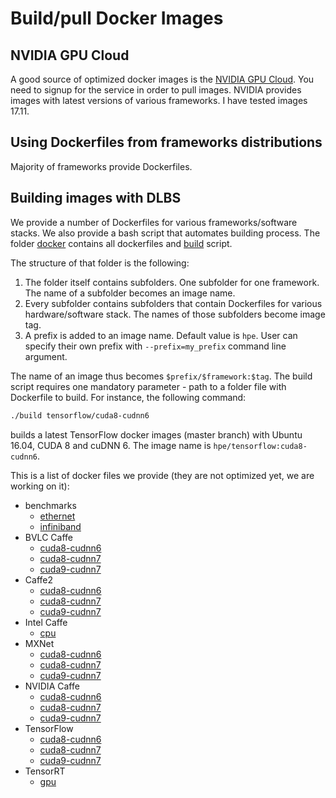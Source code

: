 # __Build/pull Docker Images__

## NVIDIA GPU Cloud
A good source of optimized docker images is the [NVIDIA GPU Cloud](https://ngc.nvidia.com). You need to signup for the service in order to pull images. NVIDIA provides images with latest versions of various frameworks. I have tested images 17.11.

## Using Dockerfiles from frameworks distributions
Majority of frameworks provide Dockerfiles.

## Building images with DLBS
We provide a number of Dockerfiles for various frameworks/software stacks. We also provide a bash script that automates building process. The folder [docker](https://github.com/HewlettPackard/dlcookbook-dlbs/tree/master/docker) contains all dockerfiles and [build](https://github.com/HewlettPackard/dlcookbook-dlbs/blob/master/docker/build.sh) script.

The structure of that folder is the following:
1. The folder itself contains subfolders. One subfolder for one framework. The name of a subfolder becomes an image name.
2. Every subfolder contains subfolders that contain Dockerfiles for various hardware/software stack. The names of those subfolders become image tag.
3. A prefix is added to an image name. Default value is `hpe`. User can specify their own prefix with `--prefix=my_prefix` command line argument.

The name of an image thus becomes `$prefix/$framework:$tag`. The build script requires one mandatory parameter - path to a folder file with Dockerfile to build. For instance, the following command:
```bash
./build tensorflow/cuda8-cudnn6
```
builds a latest TensorFlow docker images (master branch) with Ubuntu 16.04, CUDA 8 and cuDNN 6. The image name is `hpe/tensorflow:cuda8-cudnn6`.

This is a list of docker files we provide (they are not optimized yet, we are working on it):
* benchmarks
  * [ethernet](https://github.com/HewlettPackard/dlcookbook-dlbs/tree/master/docker/benchmarks/ethernet)
  * [infiniband](https://github.com/HewlettPackard/dlcookbook-dlbs/tree/master/docker/benchmarks/infiniband)
* BVLC Caffe
  * [cuda8-cudnn6](https://github.com/HewlettPackard/dlcookbook-dlbs/tree/master/docker/bvlc_caffe/cuda8-cudnn6)
  * [cuda8-cudnn7](https://github.com/HewlettPackard/dlcookbook-dlbs/tree/master/docker/bvlc_caffe/cuda8-cudnn7)
  * [cuda9-cudnn7](https://github.com/HewlettPackard/dlcookbook-dlbs/tree/master/docker/bvlc_caffe/cuda9-cudnn7)
* Caffe2
  * [cuda8-cudnn6](https://github.com/HewlettPackard/dlcookbook-dlbs/tree/master/docker/caffe2/cuda8-cudnn6)
  * [cuda8-cudnn7](https://github.com/HewlettPackard/dlcookbook-dlbs/tree/master/docker/caffe2/cuda8-cudnn7)
  * [cuda9-cudnn7](https://github.com/HewlettPackard/dlcookbook-dlbs/tree/master/docker/caffe2/cuda9-cudnn7)
* Intel Caffe
  * [cpu](https://github.com/HewlettPackard/dlcookbook-dlbs/tree/master/docker/intel_caffe/cpu)
* MXNet
  * [cuda8-cudnn6](https://github.com/HewlettPackard/dlcookbook-dlbs/tree/master/docker/mxnet/cuda8-cudnn6)
  * [cuda8-cudnn7](https://github.com/HewlettPackard/dlcookbook-dlbs/tree/master/docker/mxnet/cuda8-cudnn7)
  * [cuda9-cudnn7](https://github.com/HewlettPackard/dlcookbook-dlbs/tree/master/docker/mxnet/cuda9-cudnn7)
* NVIDIA Caffe
  * [cuda8-cudnn6](https://github.com/HewlettPackard/dlcookbook-dlbs/tree/master/docker/nvidia_caffe/cuda8-cudnn6)
  * [cuda8-cudnn7](https://github.com/HewlettPackard/dlcookbook-dlbs/tree/master/docker/nvidia_caffe/cuda8-cudnn7)
  * [cuda9-cudnn7](https://github.com/HewlettPackard/dlcookbook-dlbs/tree/master/docker/nvidia_caffe/cuda9-cudnn7)
* TensorFlow
  * [cuda8-cudnn6](https://github.com/HewlettPackard/dlcookbook-dlbs/tree/master/docker/tensorflow/cuda8-cudnn6)
  * [cuda8-cudnn7](https://github.com/HewlettPackard/dlcookbook-dlbs/tree/master/docker/tensorflow/cuda8-cudnn7)
  * [cuda9-cudnn7](https://github.com/HewlettPackard/dlcookbook-dlbs/tree/master/docker/tensorflow/cuda9-cudnn7)
* TensorRT
  * [gpu](https://github.com/HewlettPackard/dlcookbook-dlbs/tree/master/docker/tensorrt/gpu)
